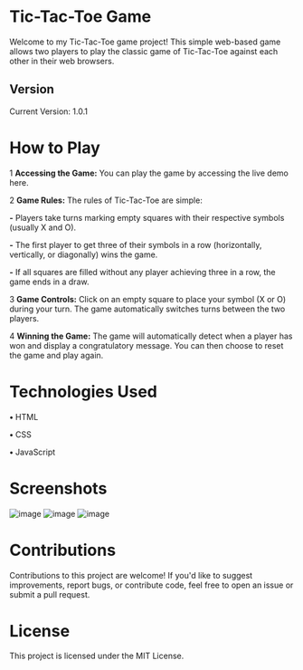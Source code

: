 # Tic-Tac-Toe Game

Welcome to my Tic-Tac-Toe game project! This simple web-based game allows two players to play the classic game of Tic-Tac-Toe against each other in their web browsers.

## Version
Current Version: 1.0.1

# How to Play
1 **Accessing the Game:** You can play the game by accessing the live demo here.

2 **Game Rules:** The rules of Tic-Tac-Toe are simple:

**-** Players take turns marking empty squares with their respective symbols (usually X and O).

**-** The first player to get three of their symbols in a row (horizontally, vertically, or diagonally) wins the game.

**-** If all squares are filled without any player achieving three in a row, the game ends in a draw.

3 **Game Controls:** Click on an empty square to place your symbol (X or O) during your turn. The game automatically switches turns between the two players.

4 **Winning the Game:** The game will automatically detect when a player has won and display a congratulatory message. You can then choose to reset the game and play again.

# Technologies Used
**•** HTML

**•** CSS

**•** JavaScript

# Screenshots
![image](https://github.com/Amarjha01/Tic-Tac-Toe-/assets/96826085/bc402641-c475-4415-b4d6-8d37b4e3373b)
![image](https://github.com/Amarjha01/Tic-Tac-Toe-/assets/96826085/b58f369d-e9d0-4930-b529-809d52eafef7)
![image](https://github.com/Amarjha01/Tic-Tac-Toe-/assets/96826085/c9b90473-f30d-4c25-9b94-4788f6310635)

# Contributions
Contributions to this project are welcome! If you'd like to suggest improvements, report bugs, or contribute code, feel free to open an issue or submit a pull request.

# License
This project is licensed under the MIT License.

